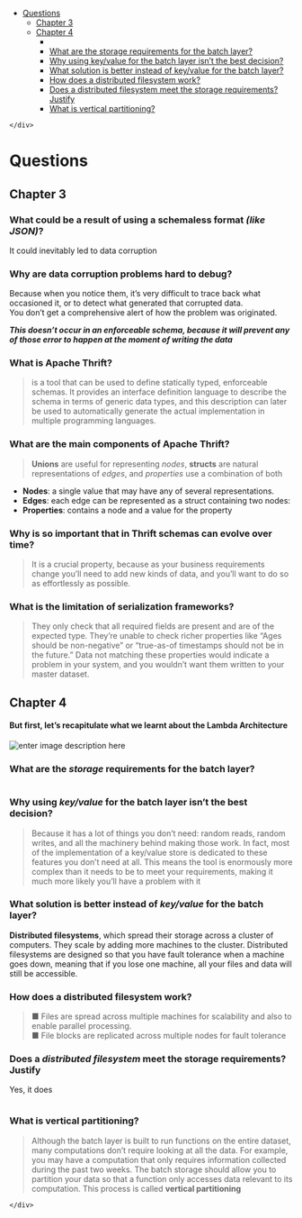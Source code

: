 <!DOCTYPE html>
<html>

<head>
  <meta charset="utf-8">
  <meta name="viewport" content="width=device-width, initial-scale=1.0">
  <title>resumen_3&amp;4</title>
  <link rel="stylesheet" href="https://stackedit.io/style.css" />
</head>

<body class="stackedit">
  <div class="stackedit__left">
    <div class="stackedit__toc">
      
<ul>
<li><a href="#questions">Questions</a>
<ul>
<li><a href="#chapter-3">Chapter 3</a></li>
<li><a href="#chapter-4">Chapter 4</a>
<ul>
<li></li>
<li><a href="#what-are-the-storage-requirements-for-the-batch-layer">What are the storage requirements for the batch layer?</a></li>
<li><a href="#why-using-keyvalue-for-the-batch-layer-isnt-the-best-decision">Why using key/value for the batch layer isn’t the best decision?</a></li>
<li><a href="#what-solution-is-better-instead-of-keyvalue-for-the-batch-layer">What solution is better instead of key/value for the batch layer?</a></li>
<li><a href="#how-does-a-distributed-filesystem-work">How does a distributed filesystem work?</a></li>
<li><a href="#does-a-distributed-filesystem-meet-the-storage-requirements-justify">Does a distributed filesystem meet the storage requirements? Justify</a></li>
<li><a href="#what-is-vertical-partitioning">What is vertical partitioning?</a></li>
</ul>
</li>
</ul>
</li>
</ul>

    </div>
  </div>
  <div class="stackedit__right">
    <div class="stackedit__html">
      <h1 id="questions">Questions</h1>
<h2 id="chapter-3">Chapter 3</h2>
<h3 id="what-could-be-a-result-of-using-a-schemaless-format-like-json">What could be a result of using a schemaless format <em>(like JSON)</em>?</h3>
<p>It could inevitably led to data corruption</p>
<h3 id="why-are-data-corruption-problems-hard-to-debug">Why are data corruption problems hard to debug?</h3>
<p>Because when you notice them, it’s very difficult to trace back what occasioned it, or to detect what generated that corrupted data.<br>
You don’t get a comprehensive alert of how the problem was originated.</p>
<p><strong><em>This doesn’t occur in an enforceable schema, because it will prevent any of those error to happen at the moment of writing the data</em></strong></p>
<h3 id="what-is-apache-thrift">What is Apache Thrift?</h3>
<blockquote>
<p>is a tool that can be used to define statically typed, enforceable schemas. It provides an interface definition language to describe the schema in terms of generic data types, and this description can later be used to automatically generate the actual implementation in multiple programming languages.</p>
</blockquote>
<h3 id="what-are-the-main-components-of-apache-thrift">What are the main components of Apache Thrift?</h3>
<blockquote>
<p><strong>Unions</strong> are useful for representing <em>nodes</em>, <strong>structs</strong> are natural representations of <em>edges</em>, and <em>properties</em> use a combination of both</p>
</blockquote>
<ul>
<li><strong>Nodes</strong>: a single value that may have any of several representations.</li>
<li><strong>Edges</strong>: each edge can be represented as a struct containing two nodes:</li>
<li><strong>Properties</strong>:  contains a node and a value for the property</li>
</ul>
<h3 id="why-is-so-important-that-in-thrift-schemas-can-evolve-over-time">Why is so important that in Thrift schemas can evolve over time?</h3>
<blockquote>
<p>It is a crucial property, because as your business requirements change you’ll need to add new kinds of data, and you’ll want to do so as effortlessly as possible.</p>
</blockquote>
<h3 id="what-is-the-limitation-of-serialization-frameworks">What is the limitation of serialization frameworks?</h3>
<blockquote>
<p>They only check that all required fields are present and are of the expected type. They’re unable to check richer properties like “Ages should be non-negative” or “true-as-of timestamps should not be in the future.” Data not matching these properties would indicate a problem in your system, and you wouldn’t want them written to your master dataset.</p>
</blockquote>
<h2 id="chapter-4">Chapter 4</h2>
<h4 id="but-first-lets-recapitulate-what-we-learnt-about-the-lambda-architecture">But first, let’s recapitulate what we learnt about the Lambda Architecture</h4>
<p><img src="https://github.com/oswaldochan/5_MassiveData/blob/master/cap3&amp;4/images/Anotaci%C3%B3n%202020-05-24%20185546.png?raw=true" alt="enter image description here"></p>
<h3 id="what-are-the-storage-requirements-for-the-batch-layer">What are the <em>storage</em> requirements for the batch layer?</h3>
<p><img src="https://github.com/oswaldochan/5_MassiveData/blob/master/cap3&amp;4/images/Anotaci%C3%B3n%202020-05-24%201855466.png?raw=true" alt=""></p>
<h3 id="why-using-keyvalue-for-the-batch-layer-isnt-the-best-decision">Why using <em>key/value</em> for the batch layer isn’t the best decision?</h3>
<blockquote>
<p>Because it has a lot of things you don’t need: random reads, random writes, and all the machinery behind making those work. In fact, most of the implementation of a key/value store is dedicated to these features you don’t need at all. This means the tool is enormously more complex than it needs to be to meet your requirements, making it much more likely you’ll have a problem with it</p>
</blockquote>
<h3 id="what-solution-is-better-instead-of-keyvalue-for-the-batch-layer">What solution is better instead of <em>key/value</em> for the batch layer?</h3>
<p><strong>Distributed filesystems</strong>, which spread their storage across a cluster of computers. They scale by adding more machines to the cluster. Distributed filesystems are designed so that you have fault tolerance when a machine goes down, meaning that if you lose one machine, all your files and data will still be accessible.</p>
<h3 id="how-does-a-distributed-filesystem-work">How does a distributed filesystem work?</h3>
<blockquote>
<p>■ Files are spread across multiple machines for scalability and also to enable parallel processing.<br>
■ File blocks are replicated across multiple nodes for fault tolerance<br>
<img src="https://github.com/oswaldochan/5_MassiveData/blob/master/cap3&amp;4/images/Anotaci%C3%B3n%202020-05-24%2018554666.png?raw=true" alt=""></p>
</blockquote>
<h3 id="does-a-distributed-filesystem-meet-the-storage-requirements-justify">Does a <em>distributed filesystem</em> meet the storage requirements? Justify</h3>
<p>Yes, it does</p>
<blockquote>
<p><img src="https://github.com/oswaldochan/5_MassiveData/blob/master/cap3&amp;4/images/Anotaci%C3%B3n%202020-05-24%20185826.png?raw=true" alt=""></p>
</blockquote>
<h3 id="what-is-vertical-partitioning">What is vertical partitioning?</h3>
<blockquote>
<p>Although the batch layer is built to run functions on the entire dataset, many computations don’t require looking at all the data. For example, you may have a computation that only requires information collected during the past two weeks. The batch storage should allow you to partition your data so that a function only accesses data relevant to its computation. This process is called <strong>vertical partitioning</strong></p>
</blockquote>

    </div>
  </div>
</body>

</html>
<!--stackedit_data:
eyJoaXN0b3J5IjpbLTE2NTQ2OTU4MTVdfQ==
-->